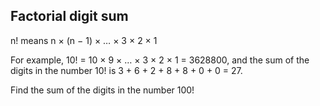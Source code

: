 Factorial digit sum
-------------------

n! means n × (n − 1) × … × 3 × 2 × 1

For example, 10! = 10 × 9 × … × 3 × 2 × 1 = 3628800, and the sum of the digits in the number 10! is 3 + 6 + 2 + 8 + 8 + 0 + 0 = 27.

Find the sum of the digits in the number 100!

